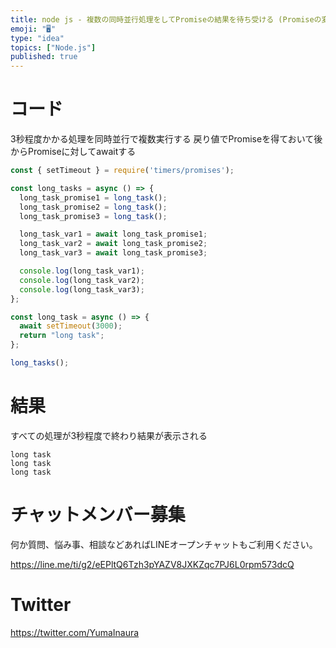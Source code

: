 ```yaml
---
title: node js - 複数の同時並行処理をしてPromiseの結果を待ち受ける (Promiseの変数代入とawait)
emoji: "🖥"
type: "idea"
topics: ["Node.js"]
published: true
---
```


# コード

3秒程度かかる処理を同時並行で複数実行する
戻り値でPromiseを得ておいて後からPromiseに対してawaitする

```js
const { setTimeout } = require('timers/promises');

const long_tasks = async () => {
  long_task_promise1 = long_task();
  long_task_promise2 = long_task();
  long_task_promise3 = long_task();

  long_task_var1 = await long_task_promise1;
  long_task_var2 = await long_task_promise2;
  long_task_var3 = await long_task_promise3;

  console.log(long_task_var1);
  console.log(long_task_var2);
  console.log(long_task_var3);
};

const long_task = async () => {
  await setTimeout(3000);
  return "long task";
};

long_tasks();

```

# 結果

すべての処理が3秒程度で終わり結果が表示される

```
long task
long task
long task
```

# チャットメンバー募集


何か質問、悩み事、相談などあればLINEオープンチャットもご利用ください。

https://line.me/ti/g2/eEPltQ6Tzh3pYAZV8JXKZqc7PJ6L0rpm573dcQ


# Twitter

https://twitter.com/YumaInaura


